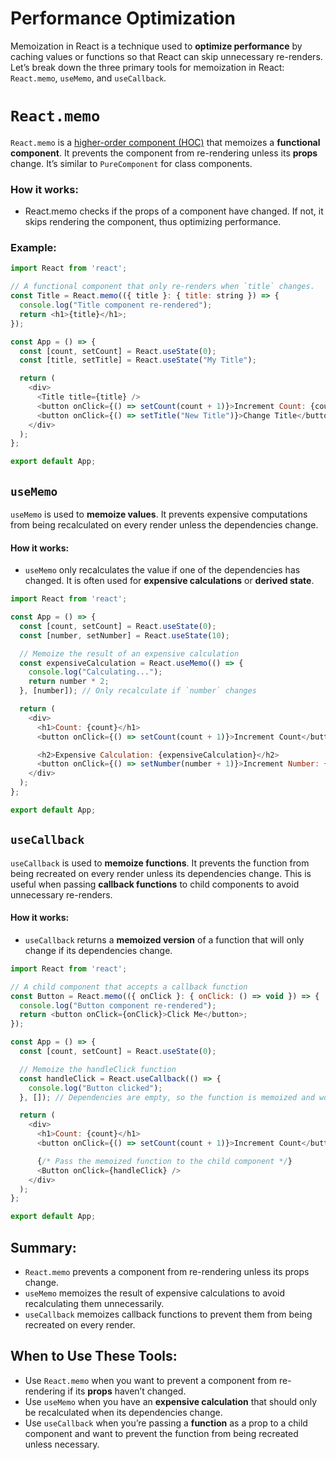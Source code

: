 # Performance Optimization
Memoization in React is a technique used to **optimize performance** by caching values or functions so that React can skip unnecessary re-renders. Let’s break down the three primary tools for memoization in React: `React.memo`, `useMemo`, and `useCallback`.

# `React.memo`
`React.memo` is a [higher-order component (HOC)](/Terminology#higher-order-component-hoc) that memoizes a **functional component**. It prevents the component from re-rendering unless its **props** change. It’s similar to `PureComponent` for class components.
### How it works:
- React.memo checks if the props of a component have changed. If not, it skips rendering the component, thus optimizing performance.
### Example:
```JavaScript
import React from 'react';

// A functional component that only re-renders when `title` changes.
const Title = React.memo(({ title }: { title: string }) => {
  console.log("Title component re-rendered");
  return <h1>{title}</h1>;
});

const App = () => {
  const [count, setCount] = React.useState(0);
  const [title, setTitle] = React.useState("My Title");

  return (
    <div>
      <Title title={title} />
      <button onClick={() => setCount(count + 1)}>Increment Count: {count}</button>
      <button onClick={() => setTitle("New Title")}>Change Title</button>
    </div>
  );
};

export default App;
```

## `useMemo`
`useMemo` is used to **memoize values**. It prevents expensive computations from being recalculated on every render unless the dependencies change.

#### How it works:

- `useMemo` only recalculates the value if one of the dependencies has changed. It is often used for **expensive calculations** or **derived state**.
```JavaScript
import React from 'react';

const App = () => {
  const [count, setCount] = React.useState(0);
  const [number, setNumber] = React.useState(10);

  // Memoize the result of an expensive calculation
  const expensiveCalculation = React.useMemo(() => {
    console.log("Calculating...");
    return number * 2;
  }, [number]); // Only recalculate if `number` changes

  return (
    <div>
      <h1>Count: {count}</h1>
      <button onClick={() => setCount(count + 1)}>Increment Count</button>

      <h2>Expensive Calculation: {expensiveCalculation}</h2>
      <button onClick={() => setNumber(number + 1)}>Increment Number: {number}</button>
    </div>
  );
};

export default App;

```

## `useCallback`
`useCallback` is used to **memoize functions**. It prevents the function from being recreated on every render unless its dependencies change. This is useful when passing **callback functions** to child components to avoid unnecessary re-renders.

#### How it works:

- `useCallback` returns a **memoized version** of a function that will only change if its dependencies change.

```JavaScript
import React from 'react';

// A child component that accepts a callback function
const Button = React.memo(({ onClick }: { onClick: () => void }) => {
  console.log("Button component re-rendered");
  return <button onClick={onClick}>Click Me</button>;
});

const App = () => {
  const [count, setCount] = React.useState(0);

  // Memoize the handleClick function
  const handleClick = React.useCallback(() => {
    console.log("Button clicked");
  }, []); // Dependencies are empty, so the function is memoized and won't change

  return (
    <div>
      <h1>Count: {count}</h1>
      <button onClick={() => setCount(count + 1)}>Increment Count</button>

      {/* Pass the memoized function to the child component */}
      <Button onClick={handleClick} />
    </div>
  );
};

export default App;

```

## Summary:
- `React.memo` prevents a component from re-rendering unless its props change.
- `useMemo` memoizes the result of expensive calculations to avoid recalculating them unnecessarily.
- `useCallback` memoizes callback functions to prevent them from being recreated on every render.
## When to Use These Tools:

- Use `React.memo` when you want to prevent a component from re-rendering if its **props** haven’t changed.
- Use `useMemo` when you have an **expensive calculation** that should only be recalculated when its dependencies change.
- Use `useCallback` when you’re passing a **function** as a prop to a child component and want to prevent the function from being recreated unless necessary.